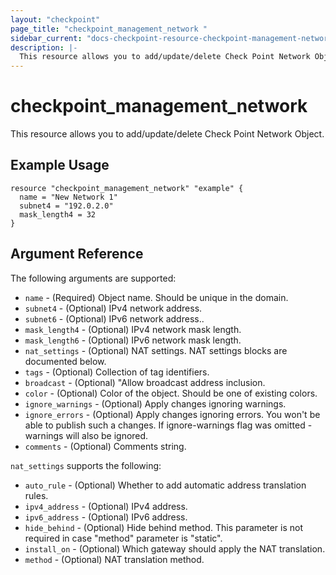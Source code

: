 ```yaml
---
layout: "checkpoint"
page_title: "checkpoint_management_network "
sidebar_current: "docs-checkpoint-resource-checkpoint-management-network"
description: |-
  This resource allows you to add/update/delete Check Point Network Object.
---
```


# checkpoint_management_network

This resource allows you to add/update/delete Check Point Network Object.

## Example Usage


```hcl
resource "checkpoint_management_network" "example" {
  name = "New Network 1"
  subnet4 = "192.0.2.0"
  mask_length4 = 32
}
```

## Argument Reference

The following arguments are supported:

* `name` - (Required) Object name. Should be unique in the domain.
* `subnet4` - (Optional) IPv4 network address.
* `subnet6` - (Optional) IPv6 network address..
* `mask_length4` - (Optional) IPv4 network mask length.
* `mask_length6` - (Optional) IPv6 network mask length.
* `nat_settings` - (Optional) NAT settings. NAT settings blocks are documented below.
* `tags` - (Optional) Collection of tag identifiers.
* `broadcast` - (Optional) "Allow broadcast address inclusion.
* `color` - (Optional) Color of the object. Should be one of existing colors.
* `ignore_warnings` - (Optional) Apply changes ignoring warnings.
* `ignore_errors` - (Optional) Apply changes ignoring errors. You won't be able to publish such a changes. If ignore-warnings flag was omitted - warnings will also be ignored.
* `comments` - (Optional) Comments string.

`nat_settings` supports the following:

* `auto_rule` - (Optional) Whether to add automatic address translation rules.
* `ipv4_address` - (Optional) IPv4 address.
* `ipv6_address` - (Optional) IPv6 address.
* `hide_behind` - (Optional) Hide behind method. This parameter is not required in case \"method\" parameter is \"static\".
* `install_on` - (Optional) Which gateway should apply the NAT translation.
* `method` - (Optional) NAT translation method.
